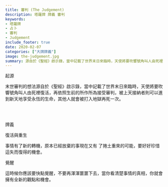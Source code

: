 ```yaml
---
title: 審判 (The Judgement)
description: 塔羅牌 牌義 審判
keywords:
- 塔羅牌
- 占卜
- 審判
- Judgement
include_footer: true
date: 2020-02-07
categories: ["大牌牌義"]
image: the-judgement.jpg
summary: 源自於《聖經》啟示錄，當中記載了世界末日來臨時，天使將要吹響號角叫人由死裡復活，再依照生前的所作所為接受審判。
---
```


<p class="title is-3">起源</p>
<p class="subtitle is-6">
末世審判的想法源自於《聖經》啟示錄，當中記載了世界末日來臨時，天使將要吹響號角叫人由死裡復活，再依照生前的所作所為接受審判，被上天接納者則可以進到新天地享受永恆的生命，其他人就會被打入地獄再死一次。
</p>


<br/><br/>
<p class="title is-3">牌義</p>
<p class="subtitle is-4">復活與重生</p>
<p class="subtitle is-6">事情有了新的轉機，原本已經放棄的事現在又有 了捲土重來的可能，要好好珍惜這失而復得的機會。</p>
<p class="subtitle is-4">覺醒</p>
<p class="subtitle is-6">這時候你應該要快點覺醒，不要再渾渾噩噩下去，當你看清楚事情的真相，你就會擁有全新的觀點和機會。</p>

